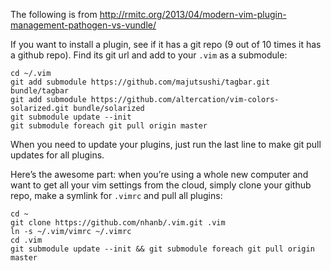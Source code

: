 The following is from
http://rmitc.org/2013/04/modern-vim-plugin-management-pathogen-vs-vundle/

If you want to install a plugin, see if it has a git repo (9 out of 10 times it
has a github repo). Find its git url and add to your `.vim` as a submodule:

    cd ~/.vim
    git add submodule https://github.com/majutsushi/tagbar.git bundle/tagbar
    git add submodule https://github.com/altercation/vim-colors-solarized.git bundle/solarized
    git submodule update --init
    git submodule foreach git pull origin master

When you need to update your plugins, just run the last line to make git pull
updates for all plugins.

Here’s the awesome part: when you’re using a whole new computer and want to get
all your vim settings from the cloud, simply clone your github repo, make a
symlink for `.vimrc` and pull all plugins:

    cd ~
    git clone https://github.com/nhanb/.vim.git .vim
    ln -s ~/.vim/vimrc ~/.vimrc
    cd .vim
    git submodule update --init && git submodule foreach git pull origin master

